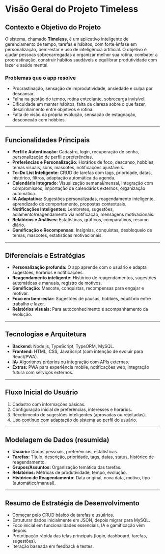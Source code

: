 # Visão Geral do Projeto Timeless

## Contexto e Objetivo do Projeto

O sistema, chamado **Timeless**, é um aplicativo inteligente de gerenciamento de tempo, tarefas e hábitos, com forte ênfase em personalização, bem-estar e uso de inteligência artificial. O objetivo é ajudar pessoas sobrecarregadas a organizar melhor sua rotina, combater a procrastinação, construir hábitos saudáveis e equilibrar produtividade com lazer e saúde mental.

### Problemas que o app resolve
- Procrastinação, sensação de improdutividade, ansiedade e culpa por descansar.
- Falha na gestão do tempo, rotina entediante, sobrecarga invisível.
- Dificuldade em manter hábitos, falta de clareza sobre o que fazer, desalinhamento entre objetivos e rotina.
- Falta de visão da própria evolução, sensação de estagnação, desconexão com hobbies.

---

## Funcionalidades Principais

- **Perfil e Autenticação:** Cadastro, login, recuperação de senha, personalização de perfil e preferências.
- **Preferências e Personalização:** Horários de foco, descanso, hobbies, temas visuais, sons, mascotes, notificações ajustáveis.
- **To-Do List Inteligente:** CRUD de tarefas com tags, prioridade, datas, histórico, filtros, adaptação automática da agenda.
- **Calendário Integrado:** Visualização semanal/mensal, integração com compromissos, importação de calendários externos, organização automática.
- **IA Adaptativa:** Sugestões personalizadas, reagendamento inteligente, aprendizado de comportamento, propostas contextuais.
- **Notificações Inteligentes:** Lembretes, sugestões, adiamento/reagendamento via notificação, mensagens motivacionais.
- **Relatórios e Análises:** Estatísticas, gráficos, comparativos, resumo diário.
- **Gamificação e Recompensas:** Insígnias, conquistas, desbloqueio de temas, mascotes, estatísticas motivacionais.

---

## Diferenciais e Estratégias

- **Personalização profunda:** O app aprende com o usuário e adapta sugestões, horários e notificações.
- **Reagendamento inteligente:** Histórico de reagendamentos, sugestões automáticas e manuais, registro de motivos.
- **Gamificação:** Mascote, conquistas, recompensas para engajar e motivar.
- **Foco em bem-estar:** Sugestões de pausas, hobbies, equilíbrio entre trabalho e lazer.
- **Relatórios visuais:** Para autoconhecimento e acompanhamento da evolução.

---

## Tecnologias e Arquitetura

- **Backend:** Node.js, TypeScript, TypeORM, MySQL.
- **Frontend:** HTML, CSS, JavaScript (com intenção de evoluir para React/PWA).
- **IA:** Algoritmos próprios ou integração com APIs externas.
- **Extras:** PWA para experiência mobile, notificações web, integração futura com serviços externos.

---

## Fluxo Inicial do Usuário

1. Cadastro com informações básicas.
2. Configuração inicial de preferências, interesses e horários.
3. Recebimento de sugestões inteligentes (aprovadas ou rejeitadas).
4. Uso contínuo com adaptação do sistema ao perfil do usuário.

---

## Modelagem de Dados (resumida)

- **Usuário:** Dados pessoais, preferências, estatísticas.
- **Tarefas:** Título, descrição, prioridade, tags, datas, status, histórico de reagendamento.
- **Grupos/Assuntos:** Organização temática das tarefas.
- **Relatórios:** Métricas de produtividade, tempo, evolução.
- **Histórico de Reagendamento:** Data original, nova data, motivo, tipo (automático/manual).

---

## Resumo de Estratégia de Desenvolvimento

- Começar pelo CRUD básico de tarefas e usuários.
- Estruturar dados inicialmente em JSON, depois migrar para MySQL.
- Foco inicial em funcionalidades essenciais, IA e gamificação vêm depois.
- Prototipação rápida das telas principais (login, dashboard, tarefas, sugestões).
- Iteração baseada em feedback e testes. 